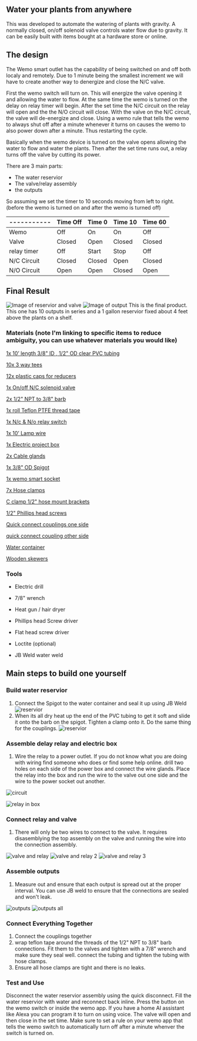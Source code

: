 ## Water your plants from anywhere

This was developed to automate the watering of plants with gravity. A normally closed, on/off solenoid valve controls water flow due to gravity. It can be easily built with items bought at a hardware store or online.

## The design

The Wemo smart outlet has the capability of being switched on and off both localy and remotely. Due to 1 minute being the smallest increment we will have to create another way to denergize and close the N/C valve.

First the wemo switch will turn on. This will energize the valve opening it and allowing the water to flow. At the same time the wemo is turned on the delay on relay timer will begin. After the set time the N/C circuit on the relay will open and the the N/O circuit will close. With the valve on the N/C circuit, the valve will de-energize and close. Using a wemo rule that tells the wemo to always shut off after a minute whenever it turns on causes the wemo to also power down after a minute. Thus restarting the cycle.

Basically when the wemo device is turned on the valve opens allowing the water to flow and water the plants. Then after the set time runs out, a relay turns off the valve by cutting its power.

There are 3 main parts:

- The water reservior
- The valve/relay assembly
- the outputs

So assuming we set the timer to 10 seconds moving from left to right. (before the wemo is turned on and after the wemo is turned off)


| ----------- | Time Off| Time 0 | Time 10 | Time 60 |
| ----------- | ------- | ------ | ------- | ------- |
| Wemo        | Off     |  On    |  On     |  Off    |
| Valve       | Closed  | Open   | Closed  | Closed  |
| relay timer | Off     | Start  | Stop    | Off     |
| N/C Circuit | Closed  | Closed | Open    | Closed  |
| N/O Circuit | Open    | Open   | Closed  | Open    |

## Final Result

![Image of reservior and valve](https://dl.dropboxusercontent.com/s/el61ygrr2me428m/20180118_152428.jpg)
![Image of output](https://dl.dropboxusercontent.com/s/6v5zico94f435j6/Output.jpg)
This is the final product. This one has 10 outputs in series and a 1 gallon reservior fixed about 4 feet above the plants on a shelf. 

### Materials (note I'm linking to specific items to reduce ambiguity, you can use whatever materials you would like)

[1x 10’ length 3/8" ID , 1/2" OD clear PVC tubing](https://www.amazon.com/gp/product/B000HE5DUQ/ref=oh_aui_detailpage_o00_s00?ie=UTF8&psc=1)

[10x 3 way tees](https://www.amazon.com/gp/product/B017UXJQYA/ref=oh_aui_detailpage_o03_s00?ie=UTF8&psc=1)

[12x plastic caps for reducers](https://www.amazon.com/gp/product/B01MTLEK7F/ref=oh_aui_detailpage_o09_s00?ie=UTF8&psc=1)

[1x On/off  N/C solenoid valve](https://www.amazon.com/gp/product/B016YO73E6/ref=oh_aui_detailpage_o02_s00?ie=UTF8&psc=1)

[2x 1/2" NPT to 3/8" barb](https://www.amazon.com/gp/product/B003RVV6IO/ref=oh_aui_detailpage_o08_s00?ie=UTF8&psc=1)

[1x roll Teflon PTFE thread tape](https://www.amazon.com/Teflon-Thread-Seal-Tape-Sealing/dp/B06WW6M7F9/ref=sr_1_1_sspa?s=industrial&ie=UTF8&qid=1516587138&sr=1-1-spons&keywords=teflon+tape&psc=1)

[1x N/c  & N/o relay switch](https://www.amazon.com/gp/product/B00VG9J6SQ/ref=oh_aui_detailpage_o05_s00?ie=UTF8&psc=1)

[1x 10’ Lamp wire](https://www.amazon.com/gp/product/B015YFAPAA/ref=oh_aui_detailpage_o06_s00?ie=UTF8&psc=1)

[1x Electric project box](https://www.amazon.com/gp/product/B0714N2737/ref=oh_aui_detailpage_o08_s00?ie=UTF8&psc=1)

[2x Cable glands](https://www.amazon.com/gp/product/B06VSSX599/ref=oh_aui_detailpage_o07_s00?ie=UTF8&psc=1)

[1x 3/8" OD Spigot](https://www.amazon.com/gp/product/B01BWMR49E/ref=oh_aui_detailpage_o07_s00?ie=UTF8&psc=1)

[1x wemo smart socket](https://www.amazon.com/Smart-Enabled-Amazon-Google-Assistant/dp/B01NBI0A6R/ref=sr_1_4?s=hi&ie=UTF8&qid=1516587200&sr=1-4&keywords=wemo+smart+socket)

[7x Hose clamps](https://www.amazon.com/Adjustable-Stainless-Steel-Clamps-9-16mm/dp/B075HVFTM1/ref=sr_1_11?s=hi&ie=UTF8&qid=1516587228&sr=1-11&keywords=hose+clamps+3%2F8+inch)

[C clamp 1/2" hose mount brackets](https://www.amazon.com/gp/product/B002TIFVWI/ref=oh_aui_detailpage_o05_s00?ie=UTF8&psc=1)

[1/2" Phillips head screws](https://www.amazon.com/gp/product/B01MFAIS08/ref=oh_aui_detailpage_o05_s00?ie=UTF8&psc=1)

[Quick connect couplings one side](https://www.amazon.com/gp/product/B003M07S46/ref=oh_aui_detailpage_o06_s00?ie=UTF8&psc=1)

[quick connect coupling other side](https://www.amazon.com/gp/product/B003M03VOC/ref=oh_aui_detailpage_o06_s00?ie=UTF8&psc=1)

[Water container](https://www.amazon.com/Gallon-Plastic-Shatter-Proof-Container-Storage/dp/B071WT6WG4/ref=sr_1_10_sspa?s=home-garden&ie=UTF8&qid=1516587392&sr=1-10-spons&keywords=1+gallon+water+container+spigot&psc=1)

[Wooden skewers](https://www.amazon.com/Farberware-Bamboo-Skewers-12-Inch-Natural/dp/B005D6GCSA/ref=sr_1_4?ie=UTF8&qid=1516587345&sr=8-4&keywords=wooden+skewers)


### Tools

- Electric drill

- 7/8" wrench

- Heat gun / hair dryer

- Phillips head Screw driver

- Flat head screw driver

- Loctite (optional)

- JB Weld water weld 

## Main steps to build one yourself

### Build water reservior

1. Connect the Spigot to the water container and seal it up using JB Weld
![reservior](https://dl.dropboxusercontent.com/s/z36bwj65y41oq7j/20180115_135329.jpg)
2. When its all dry heat up the end of the PVC tubing to get it soft and slide it onto the barb on the spigot. Tighten a clamp onto it. Do the same thing for the couplings.
![reservior](https://dl.dropboxusercontent.com/s/mzp74xfjtlu4z8t/20180116_170207.jpg)

### Assemble delay relay and electric box

1. Wire the relay to a power outlet. If you do not know what you are doing with wiring find someone who does or find some help online. drill two holes on each side of the power box and connect the wire glands. Place the relay into the box and run the wire to the valve out one side and the wire to the power socket out another.

![circuit](https://dl.dropboxusercontent.com/s/145bkkecxttzkf8/circuit.png)

![relay in box](https://dl.dropboxusercontent.com/s/9qmpy5jma7v59ge/20180115_170421.jpg)


### Connect relay and valve

1. There will only be two wires to connect to the valve. It requires disasemblying the top assembly on the valve and running the wire into the connection assembly.

![valve and relay](https://dl.dropboxusercontent.com/s/ooonwq56kyw6a37/20180118_142048.jpg)
![valve and relay 2](https://dl.dropboxusercontent.com/s/9icf7uzz4dysgdg/20180118_141807.jpg)
![valve and relay 3](https://dl.dropboxusercontent.com/s/ib51munm7mltxmb/20180118_141929.jpg)

### Assemble outputs

1. Measure out and ensure that each output is spread out at the proper interval. You can use JB weld to ensure that the connections are sealed and won't leak.

![outputs](https://dl.dropboxusercontent.com/s/3yltzgamlgbqzvv/20180115_163712.jpg)
![outputs all](https://dl.dropboxusercontent.com/s/uptzwt5fbdhdxlw/20180114_111429.jpg)

### Connect Everything Together

1. Connect the couplings together
2. wrap teflon tape around the threads of the 1/2" NPT to 3/8" barb connections. Fit them to the valves and tighten with a 7/8" wrench and make sure they seal well. connect the tubing and tighten the tubing with hose clamps.
3. Ensure all hose clamps are tight and there is no leaks.

### Test and Use

Disconnect the water reservior assembly using the quick disconnect. Fill the water reservior with water and reconnect back inline. Press the button on the wemo switch or inside the wemo app. If you have a home AI assistant like Alexa you can program it to turn on using voice. The valve will open and then close in the set time. Make sure to set a rule on your wemo app that tells the wemo switch to automatically turn off after a minute whenver the switch is turned on.
